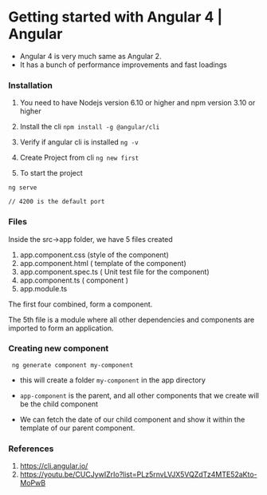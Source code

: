 # Getting started with Angular 4 | Angular

* Angular 4 is very much same as Angular 2.
* It has a bunch of performance improvements and fast loadings


### Installation

1. You need to have Nodejs version 6.10 or higher and npm version 3.10 or higher

2. Install the cli
`npm install -g @angular/cli`

3. Verify if angular cli is installed
`ng -v`

4. Create Project from cli
`ng new first  `

5. To start the project

```
ng serve

// 4200 is the default port
```

### Files

Inside the src->app folder, we have 5 files created 
1. app.component.css      (style of the component)
2. app.component.html     ( template of the component)
3. app.component.spec.ts  ( Unit test file for the component)
4. app.component.ts       ( component )
5. app.module.ts

The first four combined, form a component.

The 5th file is a module where all other dependencies and components are imported to form an application.

### Creating new component

``` ng generate component my-component```

* this will create a folder `my-component` in the app directory

* `app-component` is the parent, and all other components that we create will be the child component

*   We can fetch the date of our child component and show it within the template of our parent component.






### References

1. https://cli.angular.io/
2. https://youtu.be/CUCJywIZrIo?list=PLz5rnvLVJX5VQZdTz4MTE52aKto-MoPwB


